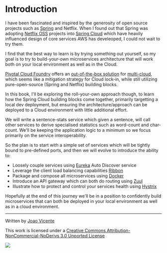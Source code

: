 # Introduction

I have been fascinated and inspired by the generosity of open source projects such as [Spring](https://spring.io/) and Netflix. When I found out that Spring was adopting [Netflix OSS](https://netflix.github.io/) projects into [Spring Cloud](http://cloud.spring.io/spring-cloud-static/spring-cloud-netflix/1.3.0.RELEASE/) which have heavily influenced design of core services AWS has develeoped, I could not wait to try them.

I find that the best way to learn is by trying something out yourself, so my goal is to try to build-your-own microservices architecture that will work both on your local environment as well as in the Cloud.

[Pivotal Cloud Foundry](http://docs.pivotal.io/pivotalcf/1-10/installing/pcf-docs.html) offers an [out-of-the-box solution](https://spring.io/blog/2015/01/20/microservice-registration-and-discovery-with-spring-cloud-and-netflix-s-eureka) for [multi-cloud](http://docs.pivotal.io/pivotalcf/1-10/refarch/index.html), which seems like a mitigation strategy for Cloud lock-in, while still utilizing pure-open-source \(Spring and Netflix\) building blocks.

In this book, I'll be exploring the roll-your-own approach though, to learn how the Spring Cloud building blocks come together, primarily targetting a local dev deployment, but ensuring the architecture/approach can be deployed to a Cloud environment with little additional effort.

We will write a sentence-stats service which given a sentence, will call other services to derive specialised statistics such as word-count and char-count. We'll be keeping the application logic to a minimum so we focus primarily on the service interoperability.

So the plan is to start with a simple set of services which will be tightly bound to pre-defined ports, and then we will evolve to introduce the ability to:

* Loosely couple services using [Eureka](https://github.com/Netflix/eureka) Auto Discover service
* Leverage the client load balancing capabilities [Ribbon](https://github.com/netflix/ribbon)
* Package and compose all microservices using [Docker](https://www.docker.com/)
* Introduce an API gateway which can both do routing using [Zuul](https://github.com/netflix/zuul)
* Illustrate how to protect and control your services health using [Hystrix](https://github.com/netflix/hystrix)

Hopefully at the end of this journey we'll be in a position to confidently build microservices that can both be deployed in your local environment as well as in a cloud environment.

---

Written by [Joao Vicente](https://github.com/joaovicente)

This work is licensed under a [Creative Commons Attribution-NonCommercial-NoDerivs 3.0 Unported License](http://creativecommons.org/licenses/by-nc-nd/3.0/)

[![](https://i.creativecommons.org/l/by-nc-nd/3.0/88x31.png)](http://creativecommons.org/licenses/by-nc-nd/3.0/)

